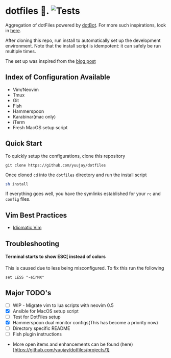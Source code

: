 # dotfiles  💾.  ![Tests](https://github.com/yuujay/dotfiles/actions/workflows/ci.yml/badge.svg)

Aggregation of dotFiles powered by [dotBot](https://github.com/anishathalye/dotbot). For more such inspirations, look in [here](http://dotfiles.github.io/).

After cloning this repo, run install to automatically set up the development environment. Note that the install script is idempotent: it can safely be run multiple times.

The set up was inspired from the [blog post](https://www.anishathalye.com/2014/08/03/managing-your-dotfiles/)

## Index of Configuration Available
- Vim/Neovim
- Tmux
- Git
- Fish
- Hammerspoon
- Karabinar(mac only)
- iTerm
- Fresh MacOS setup script

## Quick Start

To quickly setup the configurations, clone this repository

```git
git clone https://github.com/yuujay/dotfiles
```

Once cloned `cd` into the `dotfiles` directory and run the install script

```sh
sh install
```

If everything goes well, you have the symlinks established for your `rc` and `config` files.

## Vim Best Practices

- [Idiomatic Vim](https://github.com/romainl/idiomatic-vimrc)

## Troubleshooting

#### Terminal starts to show ESC[ instead of colors
This is caused due to less being misconfigured. To fix this run the following

```fish
set LESS "-eirMX"
```

## Major TODO's
- [ ] WIP - Migrate vim to lua scripts with neovim 0.5
- [X] Ansible for MacOS setup script
- [ ] Test for DotFiles setup
- [X] Hammerspoon dual monitor configs(This has become a priority now)
- [ ] Directory specific README
- [ ] Fish plugin instructions

- More open items and enhancements can be found (here)[https://github.com/yuujay/dotfiles/projects/1]

